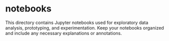 # notebooks

This directory contains Jupyter notebooks used for exploratory data analysis, prototyping, and experimentation. Keep your notebooks organized and include any necessary explanations or annotations.

